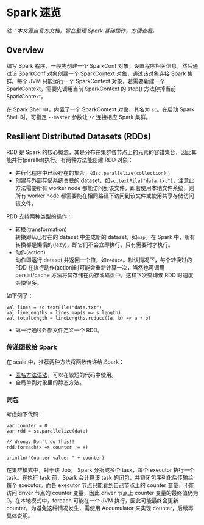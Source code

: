 # Spark 速览

*注：本文源自官方文档，旨在整理 Spark 基础操作，方便查看。*

## Overview

编写 Spark 程序，一般先创建一个 SparkConf 对象，设置程序相关信息，然后通过该 SparkConf 对象创建一个 SparkContext 对象，通过该对象连接 Spark 集群。每个 JVM 只能运行一个 SparkContext 对象，若需要新建一个 SparkContext，需要先调用当前 SparkContext 的 stop() 方法停掉当前 SparkContext。

在 Spark Shell 中，内置了一个 SparkContext 对象，其名为 `sc`。在启动 Spark Shell 时，可指定 `--master` 参数让 `sc` 连接相应 Spark 集群。

## Resilient Distributed Datasets (RDDs)
RDD 是 Spark 的核心概念，其是分布在集群各节点上的元素的容错集合，因此其能并行(parallel)执行。有两种方法能创建 RDD 对象：
- 并行化程序中已经存在的集合，如`sc.parallelize(collection)`；
- 创建与外部存储系统关联的 dataset，如`sc.textFile("data.txt")`，注意此方法需要所有 worker node 都能访问到该文件，即若使用本地文件系统，则所有 worker node 都需要能在相同路径下访问到该文件或使用共享存储访问该文件。

RDD 支持两种类型的操作：
- 转换(transformation)        
转换即从已存在的 dataset 中生成新的 dataset，如`map`。在 Spark 中，所有转换都是懒惰的(lazy)，即它们不会立即执行，只有需要时才执行。
- 动作(action)       
动作即运行 dataset 并返回一个值，如`reduce`。默认情况下，每个转换过的 RDD 在执行动作(action)时可能会重新计算一次，当然也可调用 persist/cache 方法将其存储在内存或磁盘中，这样下次查询该 RDD 时速度会快很多。

如下例子：
```
val lines = sc.textFile("data.txt")
val lineLengths = lines.map(s => s.length)
val totalLength = lineLengths.reduce((a, b) => a + b)
```

- 第一行通过外部文件定义一个 RDD。

### 传递函数给 Spark
在 scala 中，推荐两种方法将函数传递给 Spark：
- [匿名方法语法](https://www.scala-lang.org/old/node/133.html)，可以在较短的代码中使用。
- 全局单例对象里的静态方法。

### 闭包
考虑如下代码：
```
var counter = 0
var rdd = sc.parallelize(data)

// Wrong: Don't do this!!
rdd.foreach(x => counter += x)

println("Counter value: " + counter)
```

在集群模式中，对于该 Job， Spark 分拆成多个 task，每个 executor 执行一个task。在执行 task 前，Spark 会计算该 task 的闭包，并将闭包序列化后传输给每个 executor。而各 executor 节点只能看到自己节点上的 counter 变量，不能访问 driver 节点的 counter 变量，因此 driver 节点上 counter 变量的最终值仍为0。在本地模式中，foreach 可能在一个 JVM 执行，因此可能最终会更新 counter。为避免这种情况发生，需使用 Accumulator 来实现 counter，后续再具体说明。

